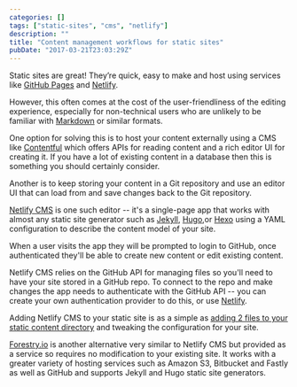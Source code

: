 ```yaml
---
categories: []
tags: ["static-sites", "cms", "netlify"]
description: ""
title: "Content management workflows for static sites"
pubDate: "2017-03-21T23:03:29Z"
---
```


Static sites are great! They’re quick, easy to make and host using services like [GitHub Pages](https://pages.github.com) and [Netlify](https://www.netlify.com).

However, this often comes at the cost of the user-friendliness of the editing experience, especially for non-technical users who are unlikely to be familiar with [Markdown](https://daringfireball.net/projects/markdown/) or similar formats.

One option for solving this is to host your content externally using a CMS like [Contentful](https://www.contentful.com) which offers APIs for reading content and a rich editor UI for creating it. If you have a lot of existing content in a database then this is something you should certainly consider.

Another is to keep storing your content in a Git repository and use an editor UI that can load from and save changes back to the Git repository.

[Netlify CMS](https://github.com/netlify/netlify-cms) is one such editor -- it's a single-page app that works with almost any static site generator such as [Jekyll](http://jekyllrb.com), [Hugo](https://gohugo.io),or [Hexo](https://hexo.io) using a YAML configuration to describe the content model of your site.

When a user visits the app they will be prompted to login to GitHub, once authenticated they'll be able to create new content or edit existing content.

Netlify CMS relies on the GitHub API for managing files so you'll need to have your site stored in a GitHub repo. To connect to the repo and make changes the app needs to authenticate with the GitHub API -- you can create your own authentication provider to do this, or use [Netlify](https://www.netlify.com/docs/authentication-providers/#authentication-providers).

Adding Netlify CMS to your static site is as a simple as [adding 2 files to your static content directory](https://github.com/netlify/netlify-cms/blob/master/docs/quick-start.md#app-file-structure) and tweaking the configuration for your site.

[Forestry.io](https://forestry.io) is another alternative very similar to Netlify CMS but provided as a service so requires no modification to your existing site. It works with a greater variety of hosting services such as Amazon S3, Bitbucket and Fastly as well as GitHub and supports Jekyll and Hugo static site generators.
